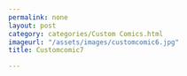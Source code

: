 ```yaml
---
permalink: none
layout: post
category: categories/Custom Comics.html
imageurl: "/assets/images/customcomic6.jpg"
title: Customcomic7

---
```

